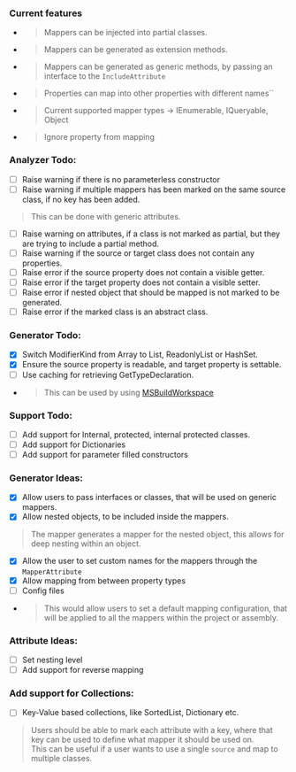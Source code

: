 ### Current features
- > Mappers can be injected into partial classes.
- > Mappers can be generated as extension methods.
- > Mappers can be generated as generic methods, by passing an interface to the `IncludeAttribute`
- > Properties can map into other properties with different names``
- > Current supported mapper types -> IEnumerable, IQueryable, Object
- > Ignore property from mapping
  
### Analyzer Todo:
- [ ] Raise warning if there is no parameterless constructor
- [ ] Raise warning if multiple mappers has been marked on the same source class, if no key has been added.
> This can be done with generic attributes.
- [ ] Raise warning on attributes, if a class is not marked as partial, but they are trying to include a partial method.
- [ ] Raise warning if the source or target class does not contain any properties.
- [ ] Raise error if the source property does not contain a visible getter.
- [ ] Raise error if the target property does not contain a visible setter.
- [ ] Raise error if nested object that should be mapped is not marked to be generated.
- [ ] Raise error if the marked class is an abstract class.

### Generator Todo:
- [X] Switch ModifierKind from Array to List, ReadonlyList or HashSet.
- [x] Ensure the source property is readable, and target property is settable.
- [ ] Use caching for retrieving GetTypeDeclaration.
- > This can be used by using [MSBuildWorkspace](https://www.nuget.org/packages/Microsoft.CodeAnalysis.Workspaces.MSBuild)

### Support Todo:
- [ ] Add support for Internal, protected, internal protected classes.
- [ ] Add support for Dictionaries
- [ ] Add support for parameter filled constructors

### Generator Ideas:
- [x] Allow users to pass interfaces or classes, that will be used on generic mappers.
- [x] Allow nested objects, to be included inside the mappers.
 > The mapper generates a mapper for the nested object, this allows for deep nesting within an object.
- [x] Allow the user to set custom names for the mappers through the `MapperAttribute`
- [x] Allow mapping from between property types
- [ ] Config files
- > This would allow users to set a default mapping configuration, that will be applied to all the mappers within the project or assembly.

### Attribute Ideas:
- [ ] Set nesting level
- [ ] Add support for reverse mapping

### Add support for Collections:
- [ ] Key-Value based collections, like SortedList, Dictionary etc.

> Users should be able to mark each attribute with a key, where that key can be used to define what mapper it should be used on. </br >
> This can be useful if a user wants to use a single `source` and map to multiple classes.